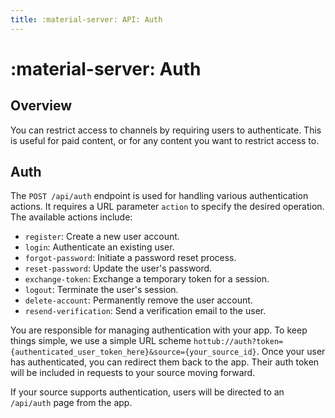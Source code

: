 ```yaml
---
title: :material-server: API: Auth
---
```


# :material-server: Auth

## Overview

You can restrict access to channels by requiring users to authenticate. This is useful for paid content, or for any content you want to restrict access to.

## Auth

The `POST /api/auth` endpoint is used for handling various authentication actions. It requires a URL parameter `action` to specify the desired operation. The available actions include:

- `register`: Create a new user account.
- `login`: Authenticate an existing user.
- `forgot-password`: Initiate a password reset process.
- `reset-password`: Update the user's password.
- `exchange-token`: Exchange a temporary token for a session.
- `logout`: Terminate the user's session.
- `delete-account`: Permanently remove the user account.
- `resend-verification`: Send a verification email to the user.

You are responsible for managing authentication with your app. To keep things simple, we use a simple URL scheme `hottub://auth?token={authenticated_user_token_here}&source={your_source_id}`. Once your user has authenticated, you can redirect them back to the app. Their auth token will be included in requests to your source moving forward.

If your source supports authentication, users will be directed to an `/api/auth` page from the app.
